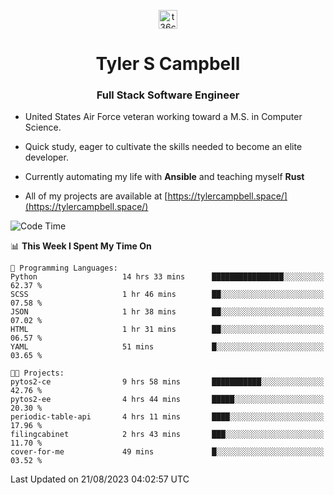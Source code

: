 <p align="center">
<a href="https://www.linkedin.com/in/t36campbell" target="blank"><img align="center" src="https://ik.imagekit.io/t36campbell/Portfolio/linkedin.png.original_m8bbGgPh6.png" alt="t36campbell" height="30" width="30" /></a>
</p>
<h1 align="center">Tyler S Campbell</h1>
<h3 align="center">Full Stack Software Engineer</h3>

* United States Air Force veteran working toward a M.S. in Computer Science.

* Quick study, eager to cultivate the skills needed to become an elite developer.

* Currently automating my life with **Ansible** and teaching myself **Rust**

* All of my projects are available at [https://tylercampbell.space/](https://tylercampbell.space/)

<!--START_SECTION:waka-->
![Code Time](http://img.shields.io/badge/Code%20Time-2%2C717%20hrs%2035%20mins-blue)

📊 **This Week I Spent My Time On** 

```text
💬 Programming Languages: 
Python                   14 hrs 33 mins      ████████████████░░░░░░░░░   62.37 % 
SCSS                     1 hr 46 mins        ██░░░░░░░░░░░░░░░░░░░░░░░   07.58 % 
JSON                     1 hr 38 mins        ██░░░░░░░░░░░░░░░░░░░░░░░   07.02 % 
HTML                     1 hr 31 mins        ██░░░░░░░░░░░░░░░░░░░░░░░   06.57 % 
YAML                     51 mins             █░░░░░░░░░░░░░░░░░░░░░░░░   03.65 % 

🐱‍💻 Projects: 
pytos2-ce                9 hrs 58 mins       ███████████░░░░░░░░░░░░░░   42.76 % 
pytos2-ee                4 hrs 44 mins       █████░░░░░░░░░░░░░░░░░░░░   20.30 % 
periodic-table-api       4 hrs 11 mins       ████░░░░░░░░░░░░░░░░░░░░░   17.96 % 
filingcabinet            2 hrs 43 mins       ███░░░░░░░░░░░░░░░░░░░░░░   11.70 % 
cover-for-me             49 mins             █░░░░░░░░░░░░░░░░░░░░░░░░   03.52 % 
```


 Last Updated on 21/08/2023 04:02:57 UTC
<!--END_SECTION:waka-->
